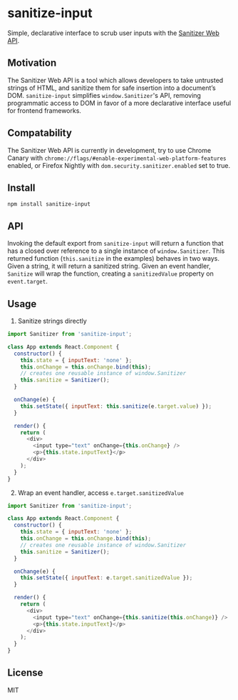 # sanitize-input

Simple, declarative interface to scrub user inputs with the [Sanitizer Web API](https://developer.mozilla.org/en-US/docs/Web/API/Sanitizer).

<!-- ## Features

- Argument type
- custom options... -->

## Motivation

The Sanitizer Web API is a tool which allows developers to take untrusted strings of HTML, and sanitize them for safe insertion into a document’s DOM. `sanitize-input` simplifies `window.Sanitizer`'s API, removing programmatic access to DOM in favor of a more declarative interface useful for frontend frameworks.

## Compatability

The Sanitizer Web API is currently in development, try to use Chrome Canary with `chrome://flags/#enable-experimental-web-platform-features` enabled, or Firefox Nightly with `dom.security.sanitizer.enabled` set to true.

## Install

```
npm install sanitize-input
```

## API

Invoking the default export from `sanitize-input` will return a function that has a closed over reference to a single instance of `window.Sanitizer`. This returned function (`this.sanitize` in the examples) behaves in two ways. Given a string, it will return a sanitized string. Given an event handler, `Sanitize` will wrap the function, creating a `sanitizedValue` property on `event.target`.

## Usage

1. Sanitize strings directly

```js
import Sanitizer from 'sanitize-input';

class App extends React.Component {
  constructor() {
    this.state = { inputText: 'none' };
    this.onChange = this.onChange.bind(this);
    // creates one reusable instance of window.Sanitizer
    this.sanitize = Sanitizer();
  }

  onChange(e) {
    this.setState({ inputText: this.sanitize(e.target.value) });
  }

  render() {
    return (
      <div>
        <input type="text" onChange={this.onChange} />
        <p>{this.state.inputText}</p>
      </div>
    );
  }
}
```

2. Wrap an event handler, access `e.target.sanitizedValue`

```js
import Sanitizer from 'sanitize-input';

class App extends React.Component {
  constructor() {
    this.state = { inputText: 'none' };
    this.onChange = this.onChange.bind(this);
    // creates one reusable instance of window.Sanitizer
    this.sanitize = Sanitizer();
  }

  onChange(e) {
    this.setState({ inputText: e.target.sanitizedValue });
  }

  render() {
    return (
      <div>
        <input type="text" onChange={this.sanitize(this.onChange)} />
        <p>{this.state.inputText}</p>
      </div>
    );
  }
}
```

## License

MIT
